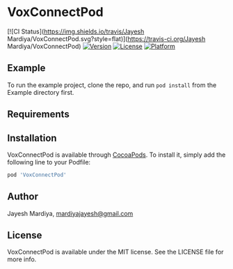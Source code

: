 # VoxConnectPod

[![CI Status](https://img.shields.io/travis/Jayesh Mardiya/VoxConnectPod.svg?style=flat)](https://travis-ci.org/Jayesh Mardiya/VoxConnectPod)
[![Version](https://img.shields.io/cocoapods/v/VoxConnectPod.svg?style=flat)](https://cocoapods.org/pods/VoxConnectPod)
[![License](https://img.shields.io/cocoapods/l/VoxConnectPod.svg?style=flat)](https://cocoapods.org/pods/VoxConnectPod)
[![Platform](https://img.shields.io/cocoapods/p/VoxConnectPod.svg?style=flat)](https://cocoapods.org/pods/VoxConnectPod)

## Example

To run the example project, clone the repo, and run `pod install` from the Example directory first.

## Requirements

## Installation

VoxConnectPod is available through [CocoaPods](https://cocoapods.org). To install
it, simply add the following line to your Podfile:

```ruby
pod 'VoxConnectPod'
```

## Author

Jayesh Mardiya, mardiyajayesh@gmail.com

## License

VoxConnectPod is available under the MIT license. See the LICENSE file for more info.
